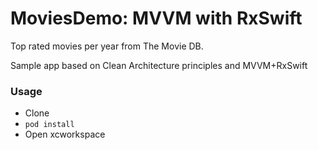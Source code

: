 # MoviesDemo: MVVM with RxSwift

Top rated movies per year from The Movie DB.

Sample app based on Clean Architecture principles and MVVM+RxSwift

### Usage

* Clone
* `pod install`
* Open xcworkspace

